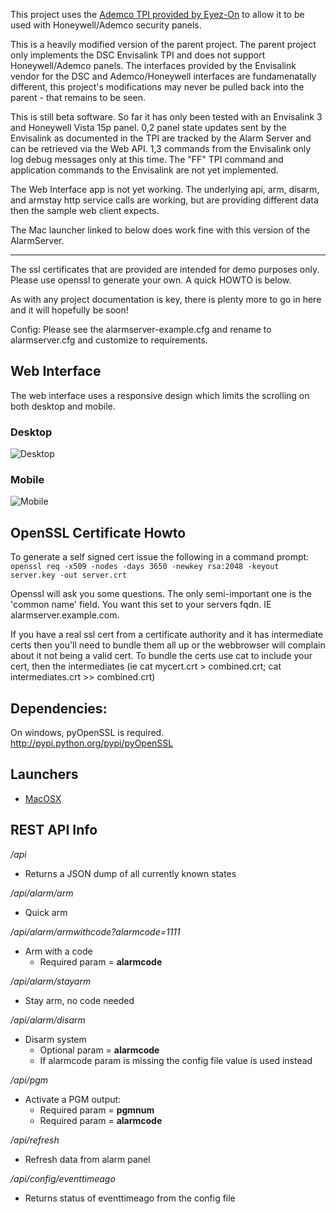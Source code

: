 This project uses the [Ademco TPI provided by Eyez-On](http://forum.eyez-on.com/FORUM/viewtopic.php?f=6&t=301) to allow it to be used with Honeywell/Ademco security panels.

This is a heavily modified version of the parent project. The parent project only implements the DSC Envisalink TPI and does not support Honeywell/Ademco panels. The interfaces provided by the Envisalink vendor for the DSC and Ademco/Honeywell interfaces are fundamenatally different, this project's modifications may never be pulled back into the parent - that remains to be seen. 

This is still beta software.  So far it has only been tested with an Envisalink 3 and Honeywell Vista 15p panel. 0,2 panel state updates sent by the Envisalink as documented in the TPI are tracked by the Alarm Server and can be retrieved via the Web API.   1,3 commands from the Envisalink only log debug messages only at this time.  The "FF" TPI command and application commands to the Envisalink are not yet implemented.

The Web Interface app is not yet working.   The underlying api, arm, disarm, and armstay http service calls are working, but are providing different data then the sample web client expects.

The Mac launcher linked to below does work fine with this version of the AlarmServer.

-------------

The ssl certificates that are provided are intended for demo purposes only.  
Please use openssl to generate your own. A quick HOWTO is below.

As with any project documentation is key, there is plenty more to go in here and
it will hopefully be soon!

Config:
Please see the alarmserver-example.cfg and rename to alarmserver.cfg and
customize to requirements.


Web Interface
-------------
The web interface uses a responsive design which limits the scrolling on both desktop and mobile.

### Desktop ###
![Desktop](http://gschrader.github.io/Alarm-Server-Launcher/desktop.png)

### Mobile ###
![Mobile](http://gschrader.github.io/Alarm-Server-Launcher/mobile.png)


OpenSSL Certificate Howto
-------------------

To generate a self signed cert issue the following in a command prompt:
`openssl req -x509 -nodes -days 3650 -newkey rsa:2048 -keyout server.key -out server.crt`

Openssl will ask you some questions. The only semi-important one is the 'common name' field.
You want this set to your servers fqdn. IE alarmserver.example.com. 

If you have a real ssl cert from a certificate authority and it has intermediate certs then you'll need to bundle them all up or the webbrowser will complain about it not being a valid cert. To bundle the certs use cat to include your cert, then the intermediates (ie cat mycert.crt > combined.crt; cat intermediates.crt >> combined.crt) 


Dependencies:
-------------

On windows, pyOpenSSL is required.
http://pypi.python.org/pypi/pyOpenSSL


Launchers
---------
* [MacOSX](https://github.com/gschrader/Alarm-Server-Launcher)

REST API Info
-------------

*/api*

* Returns a JSON dump of all currently known states
 
*/api/alarm/arm*

* Quick arm

*/api/alarm/armwithcode?alarmcode=1111*

* Arm with a code
  * Required param = **alarmcode**

*/api/alarm/stayarm*

* Stay arm, no code needed

*/api/alarm/disarm*

* Disarm system
   * Optional param = **alarmcode**
   * If alarmcode param is missing the config file value is used instead

*/api/pgm*

* Activate a PGM output:
  * Required param = **pgmnum**
  * Required param = **alarmcode**

*/api/refresh*

* Refresh data from alarm panel

*/api/config/eventtimeago* 

* Returns status of eventtimeago from the config file

